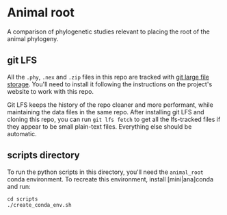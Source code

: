 # Animal root

A comparison of phylogenetic studies relevant to placing the root of the 
animal phylogeny.

## git LFS

All the `.phy`, `.nex` and `.zip` files in this repo are tracked with [git large file storage](https://git-lfs.github.com/). You'll need to install it following the instructions on the project's website to work with this repo. 

Git LFS keeps the history of the repo cleaner and more performant, while maintaining the data files in the same repo. After installing git LFS and cloning this repo, you can run `git lfs fetch` to get all the lfs-tracked files if they appear to be small plain-text files. Everything else should be automatic.

## scripts directory

To run the python scripts in this directory, you'll need the `animal_root` conda environment. To recreate this environment, install [mini|ana]conda and run:
```
cd scripts
./create_conda_env.sh
```

